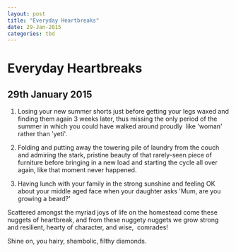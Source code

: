```yaml
---
layout: post
title: "Everyday Heartbreaks"
date: 29-Jan-2015
categories: tbd
---
```


# Everyday Heartbreaks

## 29th January 2015

1. Losing your new summer shorts just before getting your legs waxed and finding them again 3 weeks later,   thus missing the only period of the summer in which you could have walked around proudly  like 'woman' rather than 'yeti'.

2. Folding and putting away the towering pile of laundry from the couch and admiring the stark, pristine beauty of that rarely-seen piece of furniture before bringing in a new load and starting the cycle all over again, like that moment never happened.

3. Having lunch with your family in the strong sunshine and feeling OK about your middle aged face when your daughter asks 'Mum, are you growing a beard?'

Scattered amongst the myriad joys of life on the homestead come these nuggets of heartbreak, and from these nuggety nuggets we grow strong and resilient, hearty of character, and wise,  comrades!

Shine on, you hairy, shambolic, filthy diamonds.

 
